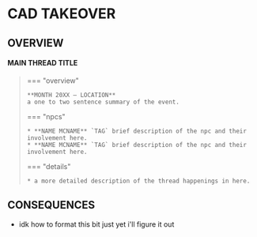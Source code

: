 # CAD TAKEOVER

## OVERVIEW

#### MAIN THREAD TITLE

> === "overview"
> 
>     **MONTH 20XX — LOCATION**
>     a one to two sentence summary of the event.
>     
> === "npcs"
> 
>     * **NAME MCNAME** `TAG` brief description of the npc and their involvement here.
>     * **NAME MCNAME** `TAG` brief description of the npc and their involvement here.
>       
> === "details"
> 
>     * a more detailed description of the thread happenings in here.

## CONSEQUENCES

- idk how to format this bit just yet i'll figure it out